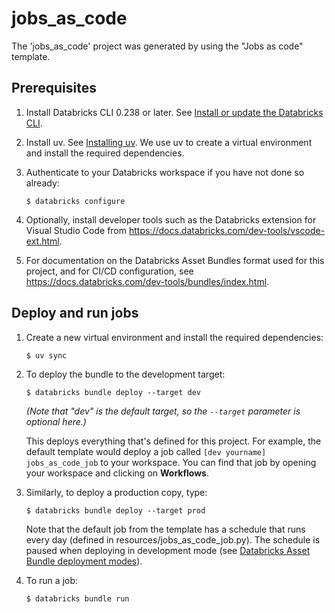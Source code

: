 # jobs_as_code

The 'jobs_as_code' project was generated by using the "Jobs as code" template.

## Prerequisites

1. Install Databricks CLI 0.238 or later.
   See [Install or update the Databricks CLI](https://docs.databricks.com/en/dev-tools/cli/install.html).

2. Install uv. See [Installing uv](https://docs.astral.sh/uv/getting-started/installation/).
   We use uv to create a virtual environment and install the required dependencies.

3. Authenticate to your Databricks workspace if you have not done so already:
    ```
    $ databricks configure
    ```

4. Optionally, install developer tools such as the Databricks extension for Visual Studio Code from
   https://docs.databricks.com/dev-tools/vscode-ext.html.

5. For documentation on the Databricks Asset Bundles format used
   for this project, and for CI/CD configuration, see
   https://docs.databricks.com/dev-tools/bundles/index.html.

## Deploy and run jobs

1. Create a new virtual environment and install the required dependencies:
    ```
    $ uv sync
    ```

2. To deploy the bundle to the development target:
    ```
    $ databricks bundle deploy --target dev
    ```

   *(Note that "dev" is the default target, so the `--target` parameter is optional here.)*

   This deploys everything that's defined for this project.
   For example, the default template would deploy a job called
   `[dev yourname] jobs_as_code_job` to your workspace.
   You can find that job by opening your workspace and clicking on **Workflows**.

3. Similarly, to deploy a production copy, type:
   ```
   $ databricks bundle deploy --target prod
   ```

   Note that the default job from the template has a schedule that runs every day
   (defined in resources/jobs_as_code_job.py). The schedule
   is paused when deploying in development mode (see [Databricks Asset Bundle deployment modes](
   https://docs.databricks.com/dev-tools/bundles/deployment-modes.html)).

4. To run a job:
   ```
   $ databricks bundle run
   ```
